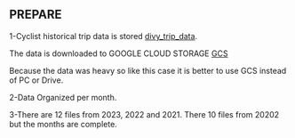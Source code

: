 ## PREPARE
1-Cyclist historical trip data is stored [divy_trip_data](https://divvy-tripdata.s3.amazonaws.com/index.html).

The data is downloaded to GOOGLE CLOUD STORAGE  [GCS](https://console.cloud.google.com/storage/browser/cyclistic_bike_share_case_study_24;tab=objects?forceOnBucketsSortingFiltering=true&hl=en&project=genuine-ember-407810&prefix=&forceOnObjectsSortingFiltering=false)

  Because the data was heavy so like this case it is better to use GCS instead of PC or Drive.

2-Data Organized per month.

3-There are 12 files from 2023, 2022 and 2021. There 10 files from 20202 but the months are complete.
